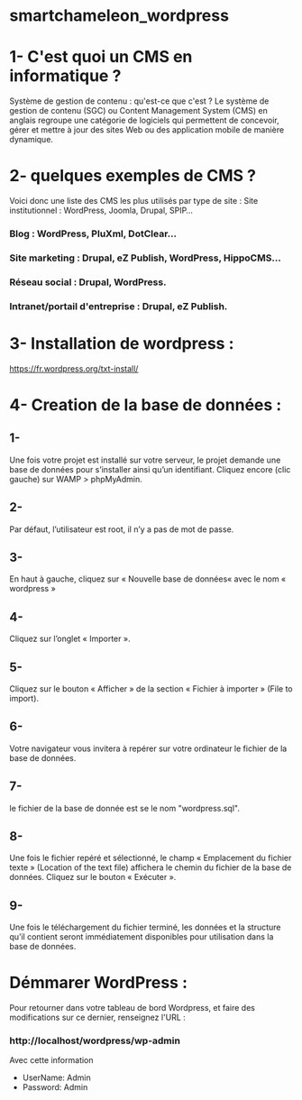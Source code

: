 # smartchameleon_wordpress
# 1- C'est quoi un CMS en informatique ?
Système de gestion de contenu : qu'est-ce que c'est ? Le système de gestion de contenu (SGC) ou Content Management System (CMS) en anglais regroupe une catégorie de logiciels qui permettent de concevoir, gérer et mettre à jour des sites Web ou des application mobile de manière dynamique.
# 2- quelques exemples de CMS ?
Voici donc une liste des CMS les plus utilisés par type de site :
Site institutionnel : WordPress, Joomla, Drupal, SPIP…
### Blog : WordPress, PluXml, DotClear…
### Site marketing : Drupal, eZ Publish, WordPress, HippoCMS…
### Réseau social : Drupal, WordPress.
### Intranet/portail d'entreprise : Drupal, eZ Publish.
# 3- Installation de wordpress :
https://fr.wordpress.org/txt-install/
# 4- Creation de la base de données :
## 1-
Une fois votre projet est installé sur votre serveur, le projet demande une base de données pour s’installer ainsi qu’un identifiant. Cliquez encore (clic gauche) sur WAMP > phpMyAdmin.

## 2-
Par défaut, l’utilisateur est root, il n’y a pas de mot de passe.

## 3-
En haut à gauche, cliquez sur « Nouvelle base de données« avec le nom « wordpress »

## 4-
Cliquez sur l’onglet « Importer ».

## 5-
Cliquez sur le bouton « Afficher » de la section « Fichier à importer » (File to import).

## 6-
Votre navigateur vous invitera à repérer sur votre ordinateur le fichier de la base de données.

## 7-
le fichier de la base de donnée est se le nom "wordpress.sql".

## 8-
Une fois le fichier repéré et sélectionné, le champ « Emplacement du fichier texte » (Location of the text file) affichera le chemin du fichier de la base de données. Cliquez sur le bouton « Exécuter ».

## 9-
Une fois le téléchargement du fichier terminé, les données et la structure qu’il contient seront immédiatement disponibles pour utilisation dans la base de données.

# Démmarer WordPress :
Pour retourner dans votre tableau de bord Wordpress, et faire des modifications sur ce dernier, renseignez l'URL : 
### http://localhost/wordpress/wp-admin
Avec cette information
* UserName: Admin
* Password: Admin 


